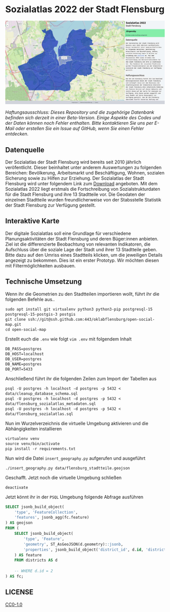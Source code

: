 # Sozialatlas 2022 der Stadt Flensburg


![Sozialatlas 2022 der Stadt Flensburg](https://raw.githubusercontent.com/oklabflensburg/open-social-map/main/screenshot_social_map.jpg)

_Haftungsausschluss: Dieses Repository und die zugehörige Datenbank befinden sich derzeit in einer Beta-Version. Einige Aspekte des Codes und der Daten können noch Fehler enthalten. Bitte kontaktieren Sie uns per E-Mail oder erstellen Sie ein Issue auf GitHub, wenn Sie einen Fehler entdecken._


## Datenquelle

Der Sozialatlas der Stadt Flensburg wird bereits seit 2010 jährlich veröfentlicht. Dieser beinhaltet unter anderem Auswertungen zu folgenden Bereichen: Bevölkerung, Arbeitsmarkt und Beschäftigung, Wohnen, sozialen Sicherung sowie zu Hilfen zur Erziehung. Der Sozialatlas der Stadt Flensburg wird unter folgendem Link zum [Download](https://www.flensburg.de/Leben-Soziales/Familie-Soziales/Sozialatlas) angeboten. Mit dem Sozialatlas 2022 liegt erstmals die Fortschreibung von Sozialstrukturdaten für die Stadt Flensburg und ihre 13 Stadtteile vor. Die Geodaten der einzelnen Stadtteile wurden freundlicherweise von der Stabsstelle Statistik der Stadt Flensburg zur Verfügung gestellt.


## Interaktive Karte

Der digitale Sozialatlas soll eine Grundlage für verschiedene Planungsaktivitäten der Stadt Flensburg und deren Büger:innen anbieten. Ziel ist die differenzierte Beobachtung von relevanten Indikatoren, die Aufschluss über die soziale Lage der Stadt und ihrer 13 Stadtteile geben. Bitte dazu auf den Umriss eines Stadtteils klicken, um die jeweiligen Details angezeigt zu bekommen. Dies ist ein erster Prototyp. Wir möchten diesen mit Filtermöglichkeiten ausbauen.


## Technische Umsetzung

Wenn ihr die Geometrien zu den Stadtteilen importieren wollt, führt ihr die folgenden Befehle aus..

```
sudo apt install git virtualenv python3 python3-pip postgresql-15 postgresql-15-postgis-3 postgis
git clone ssh://git@ssh.github.com:443/oklabflensburg/open-social-map.git
cd open-social-map
```


Erstellt euch die `.env` wie folgt `vim .env` mit folgendem Inhalt

```
DB_PASS=postgres
DB_HOST=localhost
DB_USER=postgres
DB_NAME=postgres
DB_PORT=5433
```

Anschließend führt ihr die folgenden Zeilen zum Import der Tabellen aus

```
psql -U postgres -h localhost -d postgres -p 5432 < data/cleanup_database_schema.sql
psql -U postgres -h localhost -d postgres -p 5432 < data/flensburg_sozialatlas_metadaten.sql
psql -U postgres -h localhost -d postgres -p 5432 < data/flensburg_sozialatlas.sql
```

Nun im Wurzelverzeichnis die virtuelle Umgebung aktivieren und die Abhängigkeiten installieren

```
virtualenv venv
source venv/bin/activate
pip install -r requirements.txt
```


Nun wird die Datei `insert_geography.py` aufgerufen und ausgeführt

```
./insert_geography.py data/flensburg_stadtteile.geojson
```

Geschafft. Jetzt noch die virtuelle Umgebung schließen

```
deactivate
```

Jetzt könnt ihr in der `PSQL` Umgebung folgende Abfrage ausführen


```sql
SELECT jsonb_build_object(
    'type', 'FeatureCollection',
    'features', jsonb_agg(fc.feature)
) AS geojson
FROM (
    SELECT jsonb_build_object(
        'type', 'Feature',
        'geometry', ST_AsGeoJSON(d.geometry)::jsonb,
        'properties', jsonb_build_object('district_id', d.id, 'district_name', d.name)
    ) AS feature
    FROM districts AS d

    -- WHERE d.id = 2
) AS fc;
```


## LICENSE

[CC0-1.0](LICENSE)
